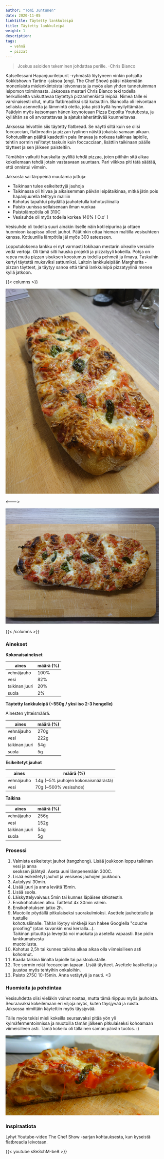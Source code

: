 ```yaml
---
author: "Tomi Juntunen"
date: 2020-11-05
linktitle: Täytetty lankkuleipä
title: Täytetty lankkuleipä
weight: 1
description: 
tags:
  - vehnä
  - pizzat
---
```


> Joskus asioiden tekeminen johdattaa perille. -Chris Bianco

Katsellessani Hapanjuurileipurit -ryhmästä löytyneen vinkin pohjalta
Kokkishow:n Tartine -jaksoa (engl. The Chef Show) pääsi näkemään
monenlaista mielenkiintoista leivonnasta ja myös alan yhden tunnetuimman leipomon toiminnasta.
Jaksossa mestari Chris Bianco teki todella herkulliselta vaikuttavaa täytettyä
pizzanhenkistä leipää. Nimeä tälle ei varsinaisesti ollut, mutta flatbreadiksi sitä
kutsuttiin. Biancolla oli leivontaan sellaista asennetta ja lämmintä otetta,
joka pisti kyllä hymyilyttämään. Päädyin myös katsomaan hänen keynoteaan Pizza Expoilta
Youtubesta, ja kyllähän se oli arvostettavaa ja ajatuksiaherättävää kuunneltavaa.

Jaksossa leivottiin siis täytetty flatbread. Se näytti siltä kuin se olisi foccaccian, flatbreadin
ja pizzan tyylinen näistä jokaista samaan aikaan. Kohotusliinan päältä kaadettiin pala
ilmavaa ja notkeaa taikinaa lapiolle, tehtiin sormin rei'itetyt taskuin kuin foccacciaan,
lisättiin taikinaan päälle täytteet ja sen jälkeen paisteltiin.

Tämähän vaikutti hauskalta tyyliltä tehdä pizzaa, joten pitihän sitä alkaa kokeilemaan
tehdä jotain vastaavaan suuntaan. Pari viikkoa piti tätä säätää, että onnistui viimein.

Jaksosta sai tärppeinä muutamia juttuja:

* Taikinaan tulee esikeitettyjä jauhoja
* Taikinassa oli hiivaa ja aikaisemman päivän leipätaikinaa, mitkä jätin pois hapanjuurella
tehtyyn malliin
* Kohotus tapahtui pöydällä jauhotetulla kohotusliinalla 
* Paisto uunissa sellaisenaan ilman vuokaa
* Paistolämpötila oli 310C
* Vesisuhde oli myös todella korkea 140% ( O.o' )

Vesisuhde oli todella suuri ainakin itselle näin kotileipurina ja ottaen huomioon kaapissa
olleet jauhot. Päätinkin ottaa hieman maltilla vesisuhteen kanssa. Kotiuunilla lämpötila
jäi myös 300 asteeseen.

Lopputuloksena lankku ei nyt varmasti tokikaan mestarin oikealle versiolle vedä vertoja. Oli tämä silti hauska
projekti ja pizzatyyli kokeilla. Pohja on rapea mutta pizzan sisuksen koostumus todella pehmeä
ja ilmava. Taskuihin kertyi täytettä mukaviksi sattumiksi. Laitoin lankkuleipään Margherita
-pizzan täytteet, ja täytyy sanoa että tämä lankkuleipä pizzatyylinä menee kyllä jatkoon.

{{< columns >}}

[![](/leivonta/pizzat/taytetty-lankkuleipa-1.jpg)](/leivonta/pizzat/taytetty-lankkuleipa-1.jpg)

<--->

[![](/leivonta/pizzat/taytetty-lankkuleipa-2.jpg)](/leivonta/pizzat/taytetty-lankkuleipa-2.jpg)

{{< /columns >}}

### Ainekset

**Kokonaisainekset**

|aines|määrä (%)|
|-|-|
|vehnäjauho|100%|
|vesi|82%|
|taikinan juuri|20%|
|suola|2%|

**Täytetty lankkuleipä (~550g / yksi iso 2-3 hengelle)**

Ainesten yhteismäärä.

|aines|määrä (%)|
|-|-|
|vehnäjauho|270g|
|vesi|222g|
|taikinan juuri|54g|
|suola|5g|

**Esikeitetyt jauhot**

|aines|määrä (%)|
|-|-|
|vehnäjauho|14g (~5% jauhojen kokonaismäärästä)|
|vesi|70g (~500% vesisuhde)|

**Taikina**

|aines|määrä (%)|
|-|-|
|vehnäjauho|256g|
|vesi|152g|
|taikinan juuri|54g|
|suola|5g|

### Prosessi

1. Valmista esikeitetyt jauhot (tangzhong). Lisää joukkoon loppu taikinan vesi ja anna\
seoksen jäähtyä. Aseta uuni lämpenemään 300C.
2. Lisää esikeitetyt jauhot ja vesiseos jauhojen joukkoon.
3. Autolyysi 30min.
4. Lisää juuri ja anna levätä 15min.
5. Lisää suola.
6. Läiskyttelyvaivaus 5min tai kunnes läpäisee sitkotestin.
7. Ensikohotuksen alku. Taittelut 4x 30min välein.
8. Ensikohotuksen jatko 2h.
9. Muotoile pöydällä pitkulaiseksi suorakulmioksi. Asettele jauhotetulle ja tuetulle\
kohotusliinalle. Tähän löytyy vinkkejä kun hakee Googlella "couche proofing" (otan kuvankin ensi kerralla...).\
Taikinan pituutta ja leveyttä voi muokata ja asetella vapaasti. Itse pidin lankkumaisesta\
muotoilusta.
10. Kohotus 2,5h tai kunnes taikina alkaa alkaa olla viimeisilleen asti kohonnut.
11. Kaada taikina liinalta lapiolle tai paistoalustalle.
12. Tee sormin reiät foccaccian tapaan. Lisää täytteet. Asettele kastiketta ja juustoa
myös tehtyihin onkaloihin.
13. Paisto 275C 10-15min. Anna vetäytyä ja nauti. <3

### Huomioita ja pohdintaa

Vesisuhdetta olisi vieläkin voinut nostaa, mutta tämä riippuu myös jauhoista.
Seuraavaksi kokeilemaan eri viljoja myös, kuten täysjyvää ja ruista. Jaksossa nimittäin käytettiin
myös täysjyvää.

Tälle myös tekisi mieli kokeilla seuraavaksi pitää yön yli kylmäfermentoinnissa
ja muotoilla tämän jälkeen pitkulaiseksi kohoamaan viimeisilleen asti. Tämä kokeilu
oli tällainen saman päivän tuotos. :)

[![](/leivonta/pizzat/taytetty-lankkuleipa-3.jpg)](/leivonta/pizzat/taytetty-lankkuleipa-3.jpg)

### Inspiraatiota

Lyhyt Youtube-video The Chef Show -sarjan kohtauksesta, kun kyseistä flatbreadia leivotaan.

{{< youtube s8e3chM-be8 >}}